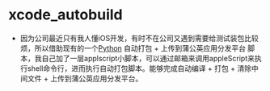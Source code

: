 # xcode_autobuild

* 因为公司最近只有我人懂iOS开发，有时不在公司又遇到需要给测试装包比较烦，所以借助现有的一个[Python](https://github.com/carya/Util) 自动打包 + 上传到蒲公英应用分发平台 脚本，我自己加了一层applscript小脚本，可以通过邮箱来调用appleScript来执行shell命令行，进而执行自动打包脚本。能够完成自动编译 + 打包 + 清除中间文件 + 上传到蒲公英应用分发平台。

